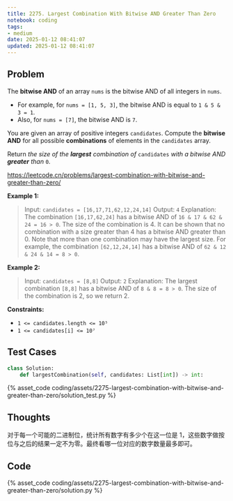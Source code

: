 ```yaml
---
title: 2275. Largest Combination With Bitwise AND Greater Than Zero
notebook: coding
tags:
- medium
date: 2025-01-12 08:41:07
updated: 2025-01-12 08:41:07
---
```

## Problem

The **bitwise AND** of an array `nums` is the bitwise AND of all integers in `nums`.

- For example, for `nums = [1, 5, 3]`, the bitwise AND is equal to `1 & 5 & 3 = 1`.
- Also, for `nums = [7]`, the bitwise AND is `7`.

You are given an array of positive integers `candidates`. Compute the **bitwise AND** for all possible **combinations** of elements in the `candidates` array.

Return _the size of the **largest** combination of_ `candidates` _with a bitwise AND **greater** than_ `0`.

<https://leetcode.cn/problems/largest-combination-with-bitwise-and-greater-than-zero/>

**Example 1:**

> Input: `candidates = [16,17,71,62,12,24,14]`
> Output: `4`
> Explanation: The combination `[16,17,62,24]` has a bitwise AND of `16 & 17 & 62 & 24 = 16 > 0`.
> The size of the combination is 4.
> It can be shown that no combination with a size greater than 4 has a bitwise AND greater than 0.
> Note that more than one combination may have the largest size.
> For example, the combination `[62,12,24,14]` has a bitwise AND of `62 & 12 & 24 & 14 = 8 > 0`.

**Example 2:**

> Input: `candidates = [8,8]`
> Output: `2`
> Explanation: The largest combination `[8,8]` has a bitwise AND of `8 & 8 = 8 > 0`.
> The size of the combination is 2, so we return 2.

**Constraints:**

- `1 <= candidates.length <= 10⁵`
- `1 <= candidates[i] <= 10⁷`

## Test Cases

``` python
class Solution:
    def largestCombination(self, candidates: List[int]) -> int:
```

{% asset_code coding/assets/2275-largest-combination-with-bitwise-and-greater-than-zero/solution_test.py %}

## Thoughts

对于每一个可能的二进制位，统计所有数字有多少个在这一位是 1，这些数字做按位与之后的结果一定不为零。最终看哪一位对应的数字数量最多即可。

## Code

{% asset_code coding/assets/2275-largest-combination-with-bitwise-and-greater-than-zero/solution.py %}
